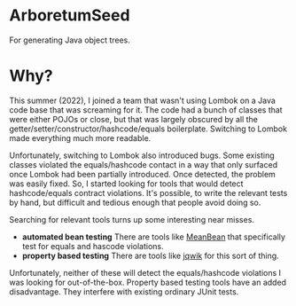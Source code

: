 # ArboretumSeed
For generating Java object trees.

# Why?
This summer (2022), I joined a team that wasn't using Lombok on a Java code base that was screaming for it.
The code had a bunch of classes that were either POJOs or close, but that was largely obscured by all the
getter/setter/constructor/hashcode/equals boilerplate. Switching to Lombok made everything much more readable.

Unfortunately, switching to Lombok also introduced bugs. Some existing classes violated the equals/hashcode
contact in a way that only surfaced once Lombok had been partially introduced. Once detected, the problem was easily
fixed. So, I started looking for tools that would detect hashcode/equals contract violations. It's possible, to write
the relevant tests by hand, but difficult and tedious enough that people avoid doing so.

Searching for relevant tools turns up some interesting near misses.
- **automated bean testing** There are tools like [MeanBean](https://github.com/meanbeanlib/meanbean) that specifically test for equals and hascode violations.
- **property based testing** There are tools like [jqwik](https://jqwik.net/property-based-testing.html) for this sort of thing.

Unfortunately, neither of these will detect the equals/hashcode violations I was looking for out-of-the-box.
Property based testing tools have an added disadvantage. They interfere with existing ordinary JUnit tests.

